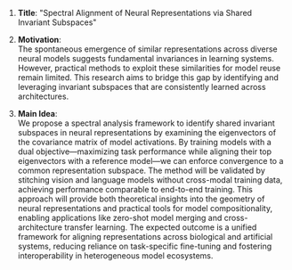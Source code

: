 1. **Title**: "Spectral Alignment of Neural Representations via Shared Invariant Subspaces"  

2. **Motivation**:  
The spontaneous emergence of similar representations across diverse neural models suggests fundamental invariances in learning systems. However, practical methods to exploit these similarities for model reuse remain limited. This research aims to bridge this gap by identifying and leveraging invariant subspaces that are consistently learned across architectures.  

3. **Main Idea**:  
We propose a spectral analysis framework to identify shared invariant subspaces in neural representations by examining the eigenvectors of the covariance matrix of model activations. By training models with a dual objective—maximizing task performance while aligning their top eigenvectors with a reference model—we can enforce convergence to a common representation subspace. The method will be validated by stitching vision and language models without cross-modal training data, achieving performance comparable to end-to-end training. This approach will provide both theoretical insights into the geometry of neural representations and practical tools for model compositionality, enabling applications like zero-shot model merging and cross-architecture transfer learning. The expected outcome is a unified framework for aligning representations across biological and artificial systems, reducing reliance on task-specific fine-tuning and fostering interoperability in heterogeneous model ecosystems.